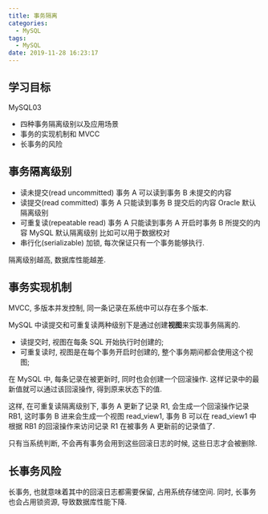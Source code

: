 ```yaml
---
title: 事务隔离
categories:
  - MySQL
tags:
  - MySQL
date: 2019-11-28 16:23:17
---
```


## 学习目标

MySQL03

* 四种事务隔离级别以及应用场景
* 事务的实现机制和 MVCC
* 长事务的风险

<!-- more -->

## 事务隔离级别

* 读未提交(read uncommitted)
  事务 A 可以读到事务 B 未提交的内容
* 读提交(read committed)
  事务 A 只能读到事务 B 提交后的内容
  Oracle 默认隔离级别
* 可重复读(repeatable read)
  事务 A 只能读到事务 A 开启时事务 B 所提交的内容
  MySQL 默认隔离级别
  比如可以用于数据校对
* 串行化(serializable)
  加锁, 每次保证只有一个事务能够执行.

隔离级别越高, 数据库性能越差.

## 事务实现机制

MVCC, 多版本并发控制, 同一条记录在系统中可以存在多个版本.

MySQL 中读提交和可重复读两种级别下是通过创建**视图**来实现事务隔离的.
- 读提交时, 视图在每条 SQL 开始执行时创建的;
- 可重复读时, 视图是在每个事务开启时创建的, 整个事务期间都会使用这个视图;

在 MySQL 中, 每条记录在被更新时, 同时也会创建一个回滚操作. 这样记录中的最新值就可以通过该回滚操作, 得到原来状态下的值.

这样, 在可重复读隔离级别下, 事务 A 更新了记录 R1, 会生成一个回滚操作记录 RB1, 这时事务 B 进来会生成一个视图 read_view1, 事务 B 可以在 read_view1 中根据 RB1 的回滚操作来访问记录 R1 在被事务 A 更新前的记录值了.

只有当系统判断, 不会再有事务会用到这些回滚日志的时候, 这些日志才会被删除.

## 长事务风险

长事务, 也就意味着其中的回滚日志都需要保留, 占用系统存储空间.
同时, 长事务也会占用锁资源, 导致数据库性能下降.


